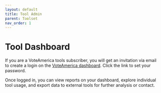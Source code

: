 ```yaml
---
layout: default
title: Tool Admin
parent: Toolset
nav_order: 1
---
```


# Tool Dashboard

If you are a VoteAmerica tools subscriber, you will get an invitation via email to create a login on the [VoteAmerica dashboard](https://secure.voteamerica.com/). Click the link to set your password.

Once logged in, you can view reports on your dashboard, explore individual tool usage, and export data to external tools for further analysis or contact.

